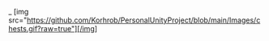 _
[img src="https://github.com/Korhrob/PersonalUnityProject/blob/main/Images/chests.gif?raw=true"][/img]
